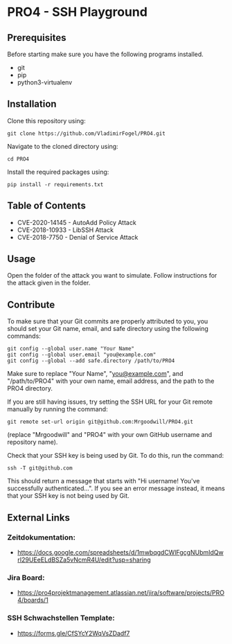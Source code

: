 # PRO4 - SSH Playground

## Prerequisites

Before starting make sure you have the following programs installed.
* git
* pip
* python3-virtualenv

## Installation

Clone this repository using:
```
git clone https://github.com/VladimirFogel/PRO4.git
```
Navigate to the cloned directory using:
```
cd PRO4
```
Install the required packages using:
```
pip install -r requirements.txt
```

## Table of Contents
+ CVE-2020-14145 -  AutoAdd Policy Attack
+ CVE-2018-10933 -  LibSSH Attack
+ CVE-2018-7750 -   Denial of Service Attack

## Usage

Open the folder of the attack you want to simulate.
Follow instructions for the attack given in the folder.

## Contribute

To make sure that your Git commits are properly attributed to you, you should set your Git name, email, and safe directory using the following commands:
```
git config --global user.name "Your Name"
git config --global user.email "you@example.com"
git config --global --add safe.directory /path/to/PRO4
```
Make sure to replace "Your Name", "you@example.com", and "/path/to/PRO4" with your own name, email address, and the path to the PRO4 directory.

If you are still having issues, try setting the SSH URL for your Git remote manually by running the command:
```
git remote set-url origin git@github.com:Mrgoodwill/PRO4.git 
```
(replace "Mrgoodwill" and "PRO4" with your own GitHub username and repository name).

Check that your SSH key is being used by Git. To do this, run the command:
```
ssh -T git@github.com
```
This should return a message that starts with
"Hi username! You've successfully authenticated...". If you see an error message instead, it means that your SSH key is not being used by Git.

## External Links

### Zeitdokumentation:
* https://docs.google.com/spreadsheets/d/1mwbqgdCWlFgcgNUbmIdQwrI29UEeELdBSZa5vNcmR4U/edit?usp=sharing

### Jira Board:
* https://pro4projektmanagement.atlassian.net/jira/software/projects/PRO4/boards/1

### SSH Schwachstellen Template:
* https://forms.gle/CfSYcY2WqVsZDadf7
